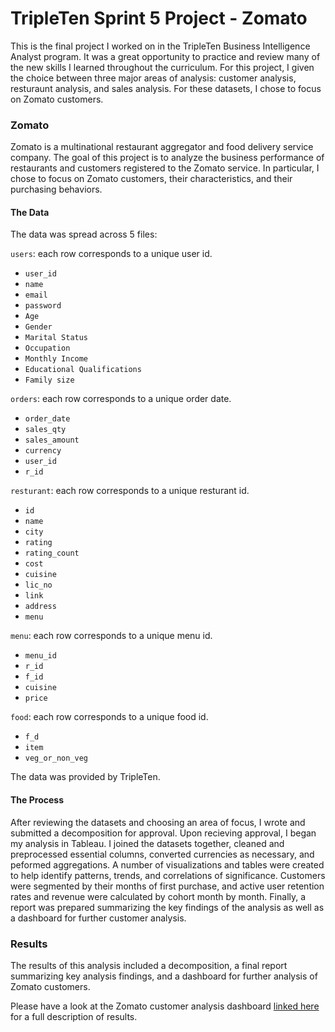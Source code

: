 # TripleTen Sprint 5 Project - Zomato

This is the final project I worked on in the TripleTen Business Intelligence Analyst program. It was a great opportunity to practice and review many of the new skills I learned throughout the curriculum. For this project, I given the choice between three major areas of analysis: customer analysis, resturaunt analysis, and sales analysis. For these datasets, I chose to focus on Zomato customers. 

### Zomato

Zomato is a multinational restaurant aggregator and food delivery service company. The goal of this project is to analyze the business performance of restaurants and customers registered to the Zomato service. In particular, I chose to focus on Zomato customers, their characteristics, and their purchasing behaviors.


#### The Data  
The data was spread across 5 files:

`users`: each row corresponds to a unique user id.   
- `user_id`  
- `name`  
- `email`  
- `password`  
- `Age`  
- `Gender`  
- `Marital Status`  
- `Occupation`  
- `Monthly Income`  
- `Educational Qualifications`  
- `Family size`   

`orders`:  each row corresponds to a unique order date.  
- `order_date`  
- `sales_qty`  
- `sales_amount`  
- `currency`  
- `user_id`  
- `r_id`  
   

`resturant`: each row corresponds to a unique resturant id.  
- `id`  
- `name`  
- `city`  
- `rating`  
- `rating_count`  
- `cost`  
- `cuisine`  
- `lic_no`   
- `link`  
- `address`  
- `menu`  

`menu`: each row corresponds to a unique menu id.  
- `menu_id`  
- `r_id`  
- `f_id`  
- `cuisine`  
- `price`  

`food`: each row corresponds to a unique food id.  
- `f_d`  
- `item`  
- `veg_or_non_veg`  
  
  
The data was provided by TripleTen.  


#### The Process

After reviewing the datasets and choosing an area of focus, I wrote and submitted a decomposition for approval. Upon recieving approval, I began my analysis in Tableau. I joined the datasets together, cleaned and preprocessed essential columns, converted currencies as necessary, and peformed aggregations. A number of visualizations and tables were created to help identify patterns, trends, and correlations of significance. Customers were segmented by their months of first purchase, and active user retention rates and revenue were calculated by cohort month by month. Finally, a report was prepared summarizing the key findings of the analysis as well as a dashboard for further customer analysis.

### Results 

The results of this analysis included a decomposition, a final report summarizing key analysis findings, and a dashboard for further analysis of Zomato customers. 


Please have a look at the Zomato customer analysis dashboard [linked here ](https://public.tableau.com/views/ZomatoCustomerAnalysisDashboard/CustomerCohortDashboard?:language=en-US&:sid=&:display_count=n&:origin=viz_share_link)for a full description of results.
